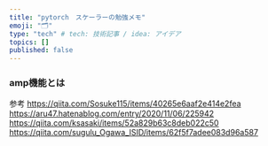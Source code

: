 ```yaml
---
title: "pytorch　スケーラーの勉強メモ"
emoji: "🗂"
type: "tech" # tech: 技術記事 / idea: アイデア
topics: []
published: false
---
```


### amp機能とは


参考
https://qiita.com/Sosuke115/items/40265e6aaf2e414e2fea
https://aru47.hatenablog.com/entry/2020/11/06/225942
https://qiita.com/ksasaki/items/52a829b63c8deb022c50
https://qiita.com/sugulu_Ogawa_ISID/items/62f5f7adee083d96a587